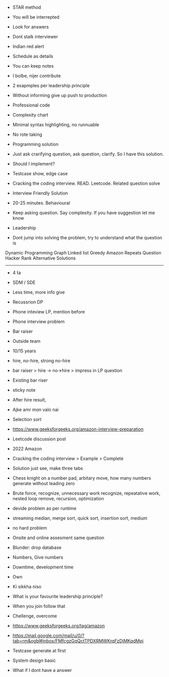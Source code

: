 - STAR method
- You will be interrepted
- Look for answers
- Dont stalk interviewer
- Indian red alert
- Schedule as details
- You can keep notes
- I bolbe, nijer contribute
- 2 exapmples per leadership principle
- Without informing give up push to production

- Professional code
- Complexity chart
- Minimal syntax highlighting, no runnuable
- No rote taking
- Programming solution
- Just ask crarifying question, ask question, clarify. So I have this solution.

- Should I implement?
- Testcase show, edge case
- Cracking the coding interview. READ. Leetcode. Related question solve
- Interview Friendly Solution
- 20-25 minutes. Behavioural
- Keep asking question. Say complexity. If you have suggestion let me know
- Leadership
- Dont jump into solving the problem, try to understand what the question is

Dynamic Programming
Graph Linked list Greedy
Amazon Repeats Question
Hacker Rank
Alternative Solutions

----

- 4 ta
- SDM / SDE
- Less time, more info give
- Recussrion DP
- Phone inteview LP, mention before
- Phone interview problem
- Bar raiser
- Outside team
- 10/15 years
- hire, no-hire, strong no-hire
- bar raiser > hire -> no->hire > impress in LP question
- Existing bar riser
- sticky note
- After hire result, 
- Ajke amr mon valo nai
- Selection sort
- https://www.geeksforgeeks.org/amazon-interview-preparation
- Leetcode discussion post
- 2022 Amazon
- Cracking the coding interview > Example > Complete
- Solution just see, make three tabs
- Chess knight on a number pad, arbitary move, how many numbers generate without leading zero
- Brute force, recognize, unnecessary work recognize, repeatative work, nested loop remove, recursion, optimization
- devide problem as per runtime
- streaming median, merge sort, quick sort, insertion sort, medium
- no hard problem
- Onsite and online assesment same question
- Blunder: drop database
- Numbers, Give numbers
- Downtime, development time
- Own
- Ki sikkha niso
- What is your favourite leadership principle?
- When you join follow that
- Chellenge, overcome
- https://www.geeksforgeeks.org/tag/amazon
- https://mail.google.com/mail/u/0/?tab=rm&ogbl#inbox/FMfcgzGqQctTPDXRMWKrqFzDjMKqdMpj
- Testcase generate at first



- System design basic
- What if I dont have a answer